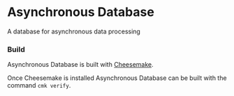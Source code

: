 # Asynchronous Database
A database for asynchronous data processing

### Build

Asynchronous Database is built with [Cheesemake](https://github.com/martinrixham/cheesemake).

Once Cheesemake is installed Asynchronous Database can be built with the command `cmk verify`.
